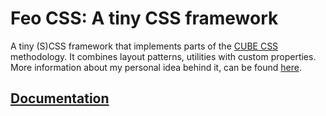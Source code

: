 # Feo CSS: A tiny CSS framework

A tiny (S)CSS framework that implements parts of the [CUBE CSS](https://cube.fyi) methodology. It combines layout patterns, utilities with custom properties. More information about my personal idea behind it, can be found [here](https://crinkles.io/writing/my-css-architecture).

## [Documentation](https://feo.crinkles.io)
